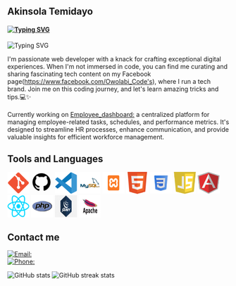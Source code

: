 ##  Akinsola Temidayo

####  [![Typing SVG](https://readme-typing-svg.demolab.com/?lines=Student;Self-taught+web+developer;TechEnthusiast)](https://git.io/typing-svg)
![ [![Typing SVG](https://readme-typing-svg.demolab.com/?lines=Student;TechEnthusiast;Full-stack+Developer)](https://git.io/typing-svg)](https://scontent.fabb1-2.fna.fbcdn.net/v/t39.30808-6/358414473_238300615816056_5151778658447856135_n.jpg?stp=dst-jpg_s960x960&_nc_cat=100&ccb=1-7&_nc_sid=783fdb&_nc_eui2=AeHR7N1vU-sxyrcMf8hAtwa_nbBpRoVUcbKdsGlGhVRxssyyPJ0ia4GLegbNLzeZxAnmvpAzogpvSjlvlK3aUNxH&_nc_ohc=PyPikahFOxQAX8kNEK5&_nc_zt=23&_nc_ht=scontent.fabb1-2.fna&oh=00_AfDw4Mn0QCk7AUUk9F-PPDcVCT686UiN93m6kYVQFxVTaA&oe=6577669C)

I'm  passionate web developer with a knack for crafting exceptional digital experiences. When I'm not immersed in code, you can find me curating and sharing fascinating tech content on my Facebook page(https://www.facebook.com/Owolabi_Code's), where I run a tech brand. Join me on this coding journey, and let's learn amazing tricks and tips.💻✨ <br><br>Currently working on <a href="https://github.com/AkinsolaTemidayo/Employee_dashboard ">Employee_dashboard:</a> a centralized platform for managing employee-related tasks, schedules, and performance metrics. It's designed to streamline HR processes, enhance communication, and provide valuable insights for efficient workforce management.

##  Tools and Languages  
<img src="pngwing.com.png" width="50" height="50"> <img src="OIP (1).jpg" width="50" height="50"> <img src="R.png" width="50" height="50"> <img src="R2.png" width="50" height="50"> <img src="R (1).png" width="50" height="50"> <img src="html5.png" width="50" height="50"> <img src="CSS.png" width="50" height="50"> <img src="javascript.png" width="50" height="50"> <img src="angularjs-vue-js.png" width="50" height="50"> <img src="R (13).png" width="50" height="50"> <img src="R (14).png" width="50" height="50"> <img src="Rv (1).png" width="50" height="50"> <img src="apache_logo_icon_168630.png" width="50" height="50">  

##  Contact me
[![Email:](https://img.shields.io/badge/Email-temidayoakinsola100%40gmail.com-blue)](mailto:temidayoakinsola100@gmail.com)<br>
[![Phone:](https://img.shields.io/badge/Phone-%2B2349137712362-brightgreen)](#)

![GitHub stats](https://github-readme-stats.vercel.app/api?username=AkinsolaTemidayo&show_icons=true&count_private=true) ![GitHub streak stats](https://streak-stats.demolab.com/?user=AkinsolaTemidayo)  
